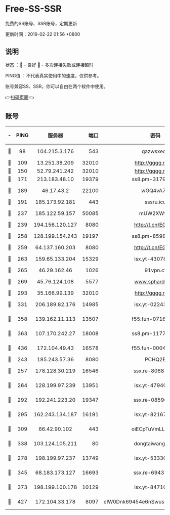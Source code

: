 # Free-SS-SSR

免费的SS账号、SSR账号，定期更新

更新时间：2019-02-22 01:56 +0800

## 说明

状态     ：🙂 - 良好 🙁 - 多次连接失败或连接超时

PING值   ：不代表真实使用中的速度，仅供参考。

账号兼容SS、SSR，你可以自由在两个软件中使用。

👉[扫码页面](https://liesauer.github.io/free-ss-ssr.github.io/)👈

## 账号

|-|PING|服务器|端口|密码|加密方式|区域|
|:----:|:----:|:-----:|-----:|:----:|:----:|:----:|
|🙂|98|104.215.3.176|543|qazwsxedc|aes-256-gcm|JP|
|🙂|109|13.251.38.209|32010|http://gggg.rocks|chacha20|SG|
|🙂|150|52.79.241.242|32010|http://gggg.rocks|chacha20|KR|
|🙂|171|213.183.48.10|19379|ss8.pm-31791178|rc4-md5|RU|
|🙂|189|46.17.43.2|22100|wGQ4vA7D|aes-256-gcm|RU|
|🙂|191|185.173.92.181|443|sssru.icu|rc4-md5|RU|
|🙂|237|185.122.59.157|50085|mUW2XWw8|aes-256-cfb|GB|
|🙂|239|194.156.120.127|8080|http://t.cn/EGJIyrl|rc4-md5|RU|
|🙂|258|128.199.154.243|19197|ss8.pm-85981063|aes-256-cfb|SG|
|🙂|259|64.137.160.203|8080|http://t.cn/EGJIyrl|rc4-md5|CA|
|🙂|263|159.65.133.204|15329|isx.yt-43078354|aes-256-cfb|SG|
|🙂|265|46.29.162.46|1026|91vpn.cf|rc4-md5|RU|
|🙂|269|45.76.124.108|5577|www.sphard.com|aes-256-cfb|AU|
|🙂|293|35.166.99.139|32010|http://gggg.rocks|chacha20|US|
|🙂|331|206.189.82.176|14985|isx.yt-02243397|aes-256-cfb|SG|
|🙂|358|139.162.11.113|13507|f55.fun-07160199|aes-256-cfb|SG|
|🙂|363|107.170.242.27|18008|ss8.pm-11776120|aes-256-cfb|US|
|🙂|436|172.104.49.43|16578|f55.fun-00042249|aes-256-cfb|SG|
|🙂|243|185.243.57.36|8080|PCHQ2E|rc4-md5|US|
|🙂|257|178.128.30.219|16546|ssx.re-80681280|aes-256-cfb|SG|
|🙂|264|128.199.97.239|13951|isx.yt-47940665|aes-256-cfb|SG|
|🙂|292|192.241.223.20|19347|ssx.re-08596649|aes-256-cfb|US|
|🙂|295|162.243.134.187|16191|isx.yt-82167280|aes-256-cfb|US|
|🙂|309|66.42.90.102|443|oiECpTuVmLLxk4Ts|aes-256-cfb|US|
|🙂|338|103.124.105.211|80|dongtaiwang.com|aes-256-cfb|US|
|🙁|278|198.199.97.237|13749|isx.yt-53330366|aes-256-cfb|US|
|🙁|345|68.183.173.127|16693|ssx.re-69431278|aes-256-cfb|US|
|🙁|373|198.199.100.178|10129|isx.yt-84710881|aes-256-cfb|US|
|🙁|427|172.104.33.178|8097|eIW0Dnk69454e6nSwuspv9DmS201tQ0D|aes-256-cfb|SG|

